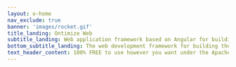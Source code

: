 ```yaml
---
layout: o-home
nav_exclude: true
banner: 'images/rocket.gif'
title_landing: Ontimize Web
subtitle_landing: Web application framework based on Angular for building business software.
bottom_subtitle_landing: The web development framework for building the future
text_header_content: 100% FREE to use however you want under the Apache 2.0 License. Clone it, fork it, customize it, whatever!
---
```

